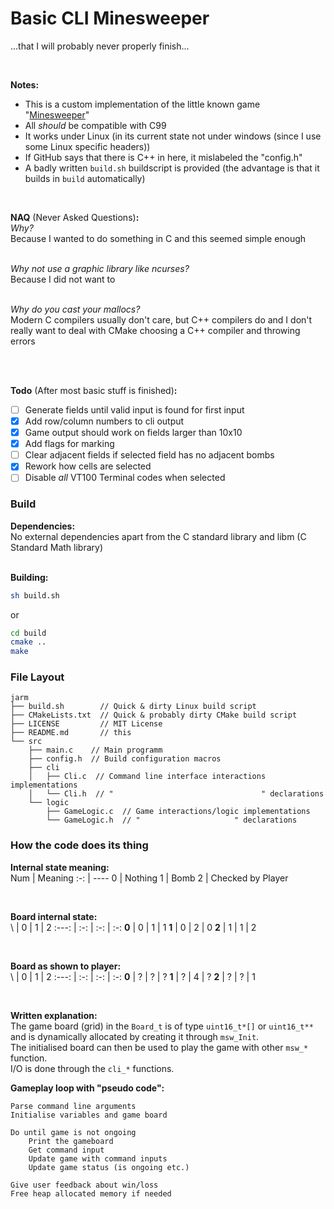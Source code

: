 # Basic CLI Minesweeper
...that I will probably never properly finish...

<br>

**Notes:**<br>
 - This is a custom implementation of the little known game "[Minesweeper](https://en.wikipedia.org/w/index.php?title=Minesweeper_(video_game)&oldid=952746116)"
 - All _should_ be compatible with C99
 - It works under Linux (in its current state not under windows (since I use some Linux specific headers))
 - If GitHub says that there is C++ in here, it mislabeled the "config.h"
 - A badly written `build.sh` buildscript is provided (the advantage is that it builds in `build` automatically)

<br>

**NAQ** (Never Asked Questions)**:**<br>
_Why?_<br>
Because I wanted to do something in C and this seemed simple enough<br>
<br>

_Why not use a graphic library like ncurses?_<br>
Because I did not want to<br>
<br>

_Why do you cast your mallocs?_<br>
Modern C compilers usually don't care, but C++ compilers do and I
don't really want to deal with CMake choosing a C++ compiler and throwing
errors<br>
<br>

<br>

**Todo** (After most basic stuff is finished)**:**<br>
 - [ ] Generate fields until valid input is found for first input
 - [X] Add row/column numbers to cli output
 - [X] Game output should work on fields larger than 10x10
 - [X] Add flags for marking
 - [ ] Clear adjacent fields if selected field has no adjacent bombs
 - [X] Rework how cells are selected
 - [ ] Disable *all* VT100 Terminal codes when selected

### Build
**Dependencies:**<br>
No external dependencies apart from the C standard library
and libm (C Standard Math library)<br>
<br>

**Building:**<br>
```sh
sh build.sh
```
or
```sh
cd build
cmake ..
make
```


### File Layout
```
jarm
├── build.sh        // Quick & dirty Linux build script
├── CMakeLists.txt  // Quick & probably dirty CMake build script
├── LICENSE         // MIT License
├── README.md       // this
└── src
    ├── main.c    // Main programm
    ├── config.h  // Build configuration macros
    ├── cli
    │   ├── Cli.c  // Command line interface interactions implementations
    │   └── Cli.h  // "                                 " declarations
    └── logic
        ├── GameLogic.c  // Game interactions/logic implementations
        └── GameLogic.h  // "                     " declarations
```


### How the code does its thing
**Internal state meaning:**<br>
Num | Meaning
:-: | ----
 0  | Nothing
 1  | Bomb
 2  | Checked by Player

<br>

**Board internal state:**<br>
  \\  |  0  |  1  |  2
:---: | :-: | :-: | :-:
**0** |  0  |  1  |  1
**1** |  0  |  2  |  0
**2** |  1  |  1  |  2

<br>

**Board as shown to player:**<br>
  \\  |  0  |  1  |  2
:---: | :-: | :-: | :-:
**0** |  ?  |  ?  |  ?
**1** |  ?  |  4  |  ?
**2** |  ?  |  ?  |  1

<br>

**Written explanation:**<br>
The game board (grid) in the `Board_t` is of
type `uint16_t*[]` or `uint16_t**` and is
dynamically allocated by creating it through
`msw_Init`. <br>
The initialised board can then be used to play
the game with other `msw_*` function. <br>
I/O is done through the `cli_*` functions.


**Gameplay loop with "pseudo code":**<br>
```
Parse command line arguments
Initialise variables and game board

Do until game is not ongoing
    Print the gameboard
    Get command input
    Update game with command inputs
    Update game status (is ongoing etc.)

Give user feedback about win/loss
Free heap allocated memory if needed
```